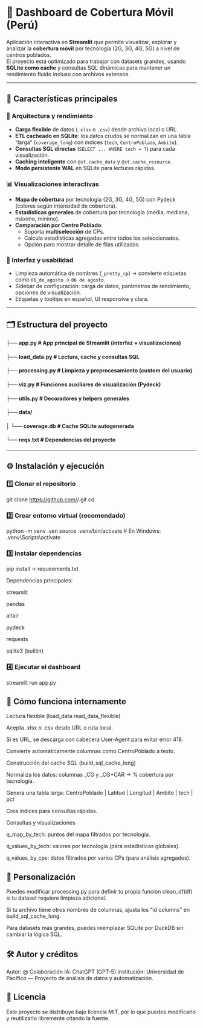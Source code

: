# 📡 Dashboard de Cobertura Móvil (Perú)

Aplicación interactiva en **Streamlit** que permite visualizar, explorar y analizar la **cobertura móvil** por tecnología (2G, 3G, 4G, 5G) a nivel de centros poblados.  
El proyecto está optimizado para trabajar con datasets grandes, usando **SQLite como cache** y consultas SQL dinámicas para mantener un rendimiento fluido incluso con archivos extensos.

---

## 🚀 Características principales

### 🧱 Arquitectura y rendimiento
- **Carga flexible** de datos (`.xlsx` o `.csv`) desde archivo local o URL.
- **ETL cacheado en SQLite**: los datos crudos se normalizan en una tabla “larga” (`coverage_long`) con índices (`tech`, `CentroPoblado`, `Ambito`).
- **Consultas SQL directas** (`SELECT ... WHERE tech = ?`) para cada visualización.
- **Caching inteligente** con `@st.cache_data` y `@st.cache_resource`.
- **Modo persistente WAL** en SQLite para lecturas rápidas.

### 📊 Visualizaciones interactivas
- **Mapa de cobertura** por tecnología (2G, 3G, 4G, 5G) con Pydeck (colores según intensidad de cobertura).
- **Estadísticas generales** de cobertura por tecnología (media, mediana, máximo, mínimo).
- **Comparación por Centro Poblado**:
  - Soporta **multiselección** de CPs.
  - Calcula estadísticas agregadas entre todos los seleccionados.
  - Opción para mostrar detalle de filas utilizadas.

### 💅 Interfaz y usabilidad
- Limpieza automática de nombres (`_pretty_cp`) → convierte etiquetas como `06_de_agosto` → `06 de agosto`.
- Sidebar de configuración: carga de datos, parámetros de rendimiento, opciones de visualización.
- Etiquetas y tooltips en español, UI responsiva y clara.

---

## 🗂️ Estructura del proyecto

#### ├── app.py # App principal de Streamlit (interfaz + visualizaciones)
#### ├── load_data.py # Lectura, cache y consultas SQL
#### ├── processing.py # Limpieza y preprocesamiento (custom del usuario)
#### ├── viz.py # Funciones auxiliares de visualización (Pydeck)
#### ├── utils.py # Decoradores y helpers generales
#### ├── data/
#### │ └── coverage.db # Cache SQLite autogenerada
#### └── reqs.txt # Dependencias del proyecto

---

## ⚙️ Instalación y ejecución
### 1️⃣ Clonar el repositorio
git clone https://github.com/<tu-usuario>/<tu-repo>.git
cd <tu-repo>
### 2️⃣ Crear entorno virtual (recomendado)
python -m venv .ven
source .venv/bin/activate  # En Windows: .venv\Scripts\activate
### 3️⃣ Instalar dependencias
pip install -r requirements.txt

Dependencias principales:

streamlit

pandas

altair

pydeck

requests

sqlite3 (builtin)

### 4️⃣ Ejecutar el dashboard
streamlit run app.py

## 🧠 Cómo funciona internamente

Lectura flexible (load_data.read_data_flexible)

Acepta .xlsx o .csv desde URL o ruta local.

Si es URL, se descarga con cabecera User-Agent para evitar error 418.

Convierte automáticamente columnas como CentroPoblado a texto.

Construcción del cache SQL (build_sql_cache_long)

Normaliza los datos: columnas _CG y _CG+CAR → % cobertura por tecnología.

Genera una tabla larga:
CentroPoblado | Latitud | Longitud | Ambito | tech | pct

Crea índices para consultas rápidas.

Consultas y visualizaciones

q_map_by_tech: puntos del mapa filtrados por tecnología.

q_values_by_tech: valores por tecnología (para estadísticas globales).

q_values_by_cps: datos filtrados por varios CPs (para análisis agregados).

## 🧩 Personalización

Puedes modificar processing.py para definir tu propia función clean_df(df) si tu dataset requiere limpieza adicional.

Si tu archivo tiene otros nombres de columnas, ajusta los “id columns” en build_sql_cache_long.

Para datasets más grandes, puedes reemplazar SQLite por DuckDB sin cambiar la lógica SQL.

## 🛠️ Autor y créditos

Autor: @<tcormenof-dev>
Colaboración IA: ChatGPT (GPT-5)
Institución: Universidad de Pacífico — Proyecto de análisis de datos y automatización.

## 📜 Licencia

Este proyecto se distribuye bajo licencia MIT, por lo que puedes modificarlo y reutilizarlo libremente citando la fuente.

